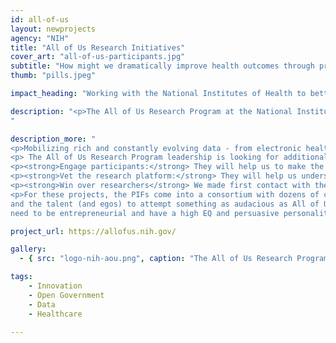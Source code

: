 ```yaml
---
id: all-of-us
layout: newprojects
agency: "NIH"
title: "All of Us Research Initiatives"
cover_art: "all-of-us-participants.jpg"
subtitle: "How might we dramatically improve health outcomes through precision medicine?"
thumb: "pills.jpeg"

impact_heading: "Working with the National Institutes of Health to better engage research participants and researchers for the All of Us Research Program"

description: "<p>The All of Us Research Program at the National Institutes of Health (NIH) is building an engagement and digital data platform, enabling thousands of studies on what will be one of the world’s largest, most diverse biomedical data sets. All of Us will engage one million or more U.S. volunteers of all life stages, health statuses, races/ethnicities, geographic regions, etc., reflecting the rich diversity of America.</p>
"

description_more: "
<p>Mobilizing rich and constantly evolving data - from electronic health records, biospecimens, questionnaires, and electronic health records, to physical evaluations, sensors, and other technologies - the program will support research at the intersection of lifestyle, environment, and genetics to produce new knowledge, leading to the development of innovative prevention strategies and treatments for foundational health challenges.</p>
<p> The All of Us Research Program leadership is looking for additional outside capabilities to help with the following:</p>
<p><strong>Engage participants:</strong> They will help us to make the participant experience delightful. Key experience would be user-centered design, product management, and launching large products. They may be more of a designer or more of a product manager, but, in either case, they help collect requirements, define solutions, rally support, and get something real out the door. And something we can show with pride.</p>
<p><strong>Vet the research platform:</strong> They will help us understand if what we’re building will truly allow novel scientific discovery while remaining respectful of participants. They will have been a data scientist, and will help us find re-identification risk, prove out data integrity, test our data structures, and determine if we’ve got the right tools in place.</p>
<p><strong>Win over researchers</strong> We made first contact with the research community, and now we need to develop that community, which includes not only using our data, but potentially investing in our platform. This person is an evangelist and must be a great speaker and listener. They’ll help us understand when we’re not connecting with researchers and why.</p>
<p>For these projects, the PIFs come into a consortium with dozens of companies and institutions,
and the talent (and egos) to attempt something as audacious as All of Us. Thus, the individuals
need to be entrepreneurial and have a high EQ and persuasive personality.</p>"

project_url: https://allofus.nih.gov/

gallery:
  - { src: "logo-nih-aou.png", caption: "The All of Us Research Program is a historic effort to gather data from one million or more people living in the United States to accelerate research and improve health. ", alt: "NIH Logo" }

tags:
    - Innovation
    - Open Government
    - Data
    - Healthcare

---
```


<!--



impact_metrics:
  - { metric: "[Insert quote]", desc: "[Quote subtitle]" }

articles:
  - { outlet: "[Media Outlet]", logo_src: "logo.jpg", title: "Article Title", quote: "Quote", url: "article URL" }

	-->

